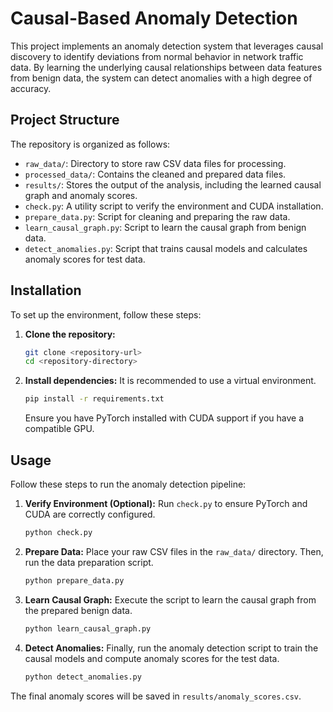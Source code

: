 # Causal-Based Anomaly Detection

This project implements an anomaly detection system that leverages causal discovery to identify deviations from normal behavior in network traffic data. By learning the underlying causal relationships between data features from benign data, the system can detect anomalies with a high degree of accuracy.

## Project Structure

The repository is organized as follows:

-   `raw_data/`: Directory to store raw CSV data files for processing.
-   `processed_data/`: Contains the cleaned and prepared data files.
-   `results/`: Stores the output of the analysis, including the learned causal graph and anomaly scores.
-   `check.py`: A utility script to verify the environment and CUDA installation.
-   `prepare_data.py`: Script for cleaning and preparing the raw data.
-   `learn_causal_graph.py`: Script to learn the causal graph from benign data.
-   `detect_anomalies.py`: Script that trains causal models and calculates anomaly scores for test data.

## Installation

To set up the environment, follow these steps:

1.  **Clone the repository:**
    ```bash
    git clone <repository-url>
    cd <repository-directory>
    ```

2.  **Install dependencies:**
    It is recommended to use a virtual environment.
    ```bash
    pip install -r requirements.txt
    ```
    Ensure you have PyTorch installed with CUDA support if you have a compatible GPU.

## Usage

Follow these steps to run the anomaly detection pipeline:

1.  **Verify Environment (Optional):**
    Run `check.py` to ensure PyTorch and CUDA are correctly configured.
    ```bash
    python check.py
    ```

2.  **Prepare Data:**
    Place your raw CSV files in the `raw_data/` directory. Then, run the data preparation script.
    ```bash
    python prepare_data.py
    ```

3.  **Learn Causal Graph:**
    Execute the script to learn the causal graph from the prepared benign data.
    ```bash
    python learn_causal_graph.py
    ```

4.  **Detect Anomalies:**
    Finally, run the anomaly detection script to train the causal models and compute anomaly scores for the test data.
    ```bash
    python detect_anomalies.py
    ```

The final anomaly scores will be saved in `results/anomaly_scores.csv`.